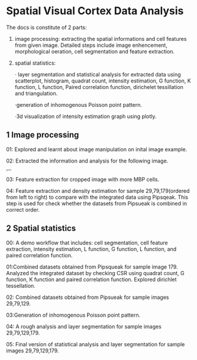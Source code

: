 # Spatial Visual Cortex Data Analysis

The docs is constitute of 2 parts:

1. image processing: extracting the spatial informations and cell features from given image. Detailed steps include image enhencement, morphological oeration, cell segmentation and feature extraction.

2. spatial statistics:

   · layer segmentation and  statistical analysis for extracted data using scatterplot, histogram, quadrat count, intensity estimation, G function, K function, L function, Paired correlation function, dirichelet tessillation and triangulation.

   ·generation of inhomogenous Poisson point pattern.

   ·3d visualization of intensity estimation graph using plotly.

   

## 1 Image processing
01: Explored and learnt about image manipulation on inital image example.





02: Extracted the information and analysis for the following image.

<img src="/Users/hainanxu/Documents/spatial_visual_cortex/data/im3.jpg" alt="im3" style="zoom:33%;" />

03: Feature extraction for cropped image with more MBP cells.


04: Feature extraction and density estimation for sample 29,79,179(ordered from left to right) to compare with the integrated data using Pipsqeak.  This step is used for check whether the datasets from Pipsueak is combined in correct order.



## 2 Spatial statistics

00: A demo workflow that includes: cell segmentation, cell feature extraction, intensity estimation, L function, G function, L function, and paired correlation function.

01:Combined datasets obtained from Pipsqueak for sample image 179. Analyzed the integrated dataset by checking CSR using quadrat count, G function, K function and paired correlation function. Explored dirichlet tessellation.

02: Combined datasets obtained from Pipsueak for sample images 29,79,129.

03:Generation of inhomogenous Poisson point pattern.

04: A rough analysis and layer segmentation for sample images 29,79,129,179.

05: Final version of statistical analysis and layer segmentation for sample images 29,79,129,179.




